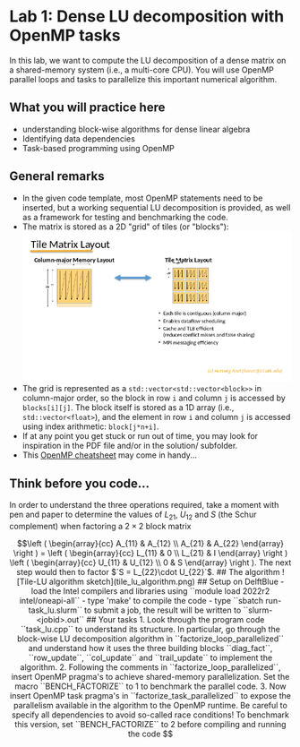 # Lab 1: Dense LU decomposition with OpenMP tasks

In this lab, we want to compute the LU decomposition of a dense matrix
on a shared-memory system (i.e., a multi-core CPU). You will use OpenMP
parallel loops and tasks to parallelize this important numerical algorithm.

## What you will practice here

- understanding block-wise algorithms for dense linear algebra
- Identifying data dependencies
- Task-based programming using OpenMP

## General remarks

- In the given code template, most OpenMP statements need to be inserted, but a
working sequential LU decomposition is provided, as well as a framework for testing
and benchmarking the code. 
- The matrix is stored as a 2D "grid" of tiles (or "blocks"):  
![column-major vs. tile layout of a dense matrix](tile-layout.png)
- The grid is represented as a ``std::vector<std::vector<block>>`` in column-major order,
so the block in row ``i`` and column ``j`` is accessed by ``blocks[i][j]``. The block itself
is stored as a 1D array (i.e., ``std::vector<float>``), and the element in row ``i`` and column ``j``
is accessed using index arithmetic: ``block[j*n+i]``.
- If at any point you get stuck or run out of time, you may look for inspiration
in the PDF file and/or in the solution/ subfolder.
- This [OpenMP cheatsheet](https://www.openmp.org/wp-content/uploads/OpenMP-4.0-C.pdf) may come in handy...


## Think before you code...

In order to understand the three operations required, 
take a moment with pen and paper to determine the values
of $`L_{21}`$, $`U_{12}`$ and $`S`$ (the Schur complement)
when factoring a $`2\times 2`$ block matrix

```math
\left ( \begin{array}{cc}
        A_{11} & A_{12} \\
        A_{21} & A_{22} 
\end{array} \right ) = 
\left (
\begin{array}{cc}
        L_{11} & 0 \\
        L_{21} & I 
\end{array} \right )
\left (
\begin{array}{cc}
        U_{11} & U_{12} \\
         0 & S 
\end{array} \right ).

The next step would then to factor $`S = L_{22}\cdot U_{22}`$.

## The algorithm

![Tile-LU algorithm sketch](tile_lu_algorithm.png)

## Setup on DelftBlue

- load the Intel compilers and libraries using
  ``module load 2022r2 intel/oneapi-all``
- type 'make' to compile the code
- type ``sbatch run-task_lu.slurm`` to submit a job, the result will be written to ``slurm-<jobid>.out``

## Your tasks

1. Look through the program code ``task_lu.cpp`` to understand its structure.
   In particular, go through the block-wise LU decomposition algorithm in ``factorize_loop_parallelized``
   and understand how it uses the three building blocks ``diag_fact``, ``row_update``, ``col_update`` and ``trail_update``
   to implement the algorithm.
2. Following the comments in ``factorize_loop_parallelized``, insert OpenMP pragma's to achieve shared-memory parallelization.
   Set the macro ``BENCH_FACTORIZE`` to 1 to benchmark the parallel code.
3. Now insert OpenMP task pragma's in ``factorize_task_parallelized`` to expose the parallelism available in the algorithm to the
   OpenMP runtime. Be careful to specify all dependencies to avoid so-called race conditions!
   To benchmark this version, set ``BENCH_FACTORIZE`` to 2 before compiling and running the code

